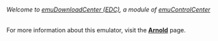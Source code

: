 ###### Welcome to [emuDownloadCenter (EDC)](https://github.com/PhoenixInteractiveNL/emuDownloadCenter/wiki/), a module of [emuControlCenter](https://github.com/PhoenixInteractiveNL/emuControlCenter/wiki/)

For more information about this emulator, visit the [**Arnold**](https://github.com/PhoenixInteractiveNL/emuDownloadCenter/wiki/Emulator-arnold#menu) page.
